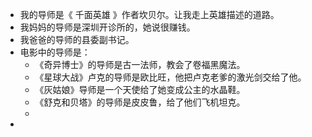 - 我的导师是《 千面英雄 》作者坎贝尔。让我走上英雄描述的道路。
- 我妈妈的导师是深圳开诊所的，她说很赚钱。
- 我爸爸的导师的县委副书记。
- 电影中的导师是：
	- 《奇异博士》的导师是古一法师，教会了卷福黑魔法。
	- 《星球大战》卢克的导师是欧比旺，他把卢克老爹的激光剑交给了他。
	- 《灰姑娘》导师是一个天使给了她变成公主的水晶鞋。
	- 《舒克和贝塔》的导师是皮皮鲁，给了他们飞机坦克。
	-
-
